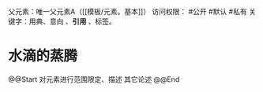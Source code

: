 父元素：唯一父元素A（[[模板/元素。基本]]）
访问权限：  #公开  #默认 #私有 
关键字：用典、意向  、**引用** 、标签。    



# 水滴的蒸腾 

@@Start
对元素进行范围限定、描述
其它论述
@@End